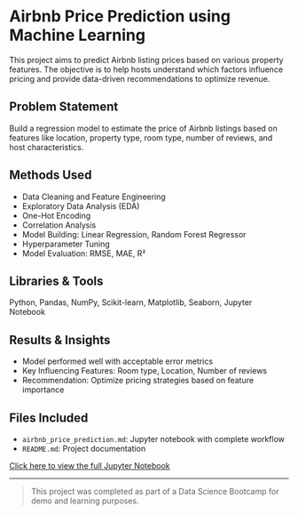 # Airbnb Price Prediction using Machine Learning

This project aims to predict Airbnb listing prices based on various property features. The objective is to help hosts understand which factors influence pricing and provide data-driven recommendations to optimize revenue.

##  Problem Statement
Build a regression model to estimate the price of Airbnb listings based on features like location, property type, room type, number of reviews, and host characteristics.

##  Methods Used
- Data Cleaning and Feature Engineering  
- Exploratory Data Analysis (EDA)  
- One-Hot Encoding  
- Correlation Analysis  
- Model Building: Linear Regression, Random Forest Regressor  
- Hyperparameter Tuning  
- Model Evaluation: RMSE, MAE, R²

##  Libraries & Tools
Python, Pandas, NumPy, Scikit-learn, Matplotlib, Seaborn, Jupyter Notebook

##  Results & Insights
- Model performed well with acceptable error metrics  
- Key Influencing Features: Room type, Location, Number of reviews  
- Recommendation: Optimize pricing strategies based on feature importance

##  Files Included
- `airbnb_price_prediction.md`: Jupyter notebook with complete workflow  
- `README.md`: Project documentation

 [Click here to view the full Jupyter Notebook](airbnb_price_prediction.ipynb)

---

>  This project was completed as part of a Data Science Bootcamp for demo and learning purposes.
